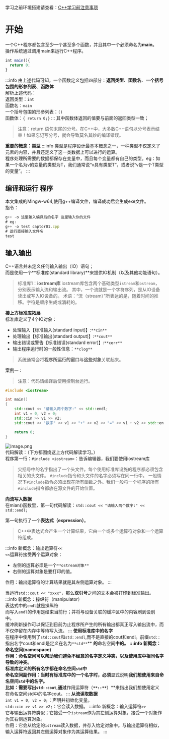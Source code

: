 学习之前环境搭建请查看：[C++学习前注意事项](https://www.yuque.com/daidai-n9tou/iw3pax/xlg62lx2qhg43q9b?view=doc_embed)
<a name="hQx8C"></a>
# 开始
一个C++程序都包含至少一个甚至多个函数，并且其中一个必须命名为**main**。<br />操作系统通过调用main来运行C++程序。
```typescript
int main(){
  return 0;
}
```
:::info
由上述代码可知，一个函数定义包括四部分：**返回类型**、**函数名**、**一个括号包围的形参列表**、**函数体**<br />解析上述代码：<br />返回类型：`int`<br />函数名：`main`<br />一个括号包围的形参列表：`()`<br />函数体：`{ return 0;}`
:::
其中函数体返回的值要与前面的返回类型一致；
> 注意：return 语句末尾的分号。在C++中，大多数C++语句以分号表示结束！如果忘记写分号，就会导致莫名其妙的编译错误。

**重要的概念：类型**
:::info
类型是程序设计最基本概念之一，一种类型不仅定义了元素的内容，并且还定义了这一类数据上可以进行的运算。<br />程序处理所需要的数据都保存在变量中，而且每个变量都有自己的类型。eg：如果一个名为v的变量的类型为T，我们通常说“v具有类型T”，或者说“v是一个T类型的变量”。
:::
<a name="yVQ0q"></a>
## 编译和运行 程序
本文集成的Mingw-w64,使用g++编译文件，编译成功后会生成exe文件。<br />指令：
```typescript
g++ -o 这里输入编译后的名字 这里输入你的文件
# eg:
g++ -o test captor01.cpp
# 运行直接输入文件名
test
```
<a name="sILV2"></a>
## 输入输出
C++语言并未定义任何输入输出（IO）语句；<br />而是使用一个**标准库(standard library)**来提供IO机制（以及其他功能语句）。
> 标准库1：**iostream库**
> iostream库包含两个基础类型`istream`和`ostream`，分别表示输入流和输出流。
> 其中，一个流就是一个字符序列，是从IO设备读出或写入IO设备的。
> 术语：“流（stream）”所表达的是，随着时间的推移。字符是顺序生成或消耗的。

**接上方标准库拓展**<br />标准库定义了4个IO对象：

- 处理输入【标准输入(standard input)】:`**cin**`
- 处理输出【标准输出(standard output)】:`**cout**`
- 输出错误或警告【标准错误(standard error)】:`**cerr**`
- 输出程序运行时的一般性信息：`**clog**`
> 系统通常会将**程序所运行的窗口**与**这些对象**关联起来。

案例一：
> 注意：代码请编译后使用控制台运行。

```cpp
#include <iostream>

int main()
{
    std::cout << "请输入两个数字:" << std::endl;
    int v1 = 0, v2 = 0;
    std::cin >> v1 >> v2;
    std::cout << "数字" << v1 << "+" << v2 << "=" << v1 + v2 << std::endl;

    return 0;
}
```
![image.png](https://cdn.nlark.com/yuque/0/2023/png/27064455/1679157093323-419a92ec-92aa-4cec-b7fb-394e4bdd675b.png#averageHue=%231a1a1a&clientId=u847f3783-c759-4&from=paste&height=511&id=u1b74deb1&name=image.png&originHeight=639&originWidth=1094&originalType=binary&ratio=1.25&rotation=0&showTitle=false&size=29078&status=done&style=none&taskId=u32dd7bf9-b0c1-4849-b526-4f687f7a513&title=&width=875.2)<br />代码解读：（下方都围绕这上方代码解读学习。）<br />程序第一行：`#include <iostream>`：告诉编辑器，我们要使用iostream库
> 尖括号中的名字指出了一个头文件。每个使用标准库设施的程序都必须包含相关的头文件。
> `#include`指令和头文件的名字必须写在同一行中。
> 一般情况下`#include`指令必须出现在所有函数之外。我们一般将一个程序的所有`#include`指令都放在源文件的开始位置。

**向流写入数据**<br />在mian()函数里，第一句代码解读：`std::cout << "请输入两个数字:" << std::endl;`

第一句执行了一个**表达式（expression）**。
> C++中表达式会产生一个计算结果，它由一个或多个运算符对象和一个运算符组成。

:::info
新概念：输出运算符`<<`<br />`<<`运算符接受两个运算对象：

- 左侧的运算必须是一个`**ostream对象**`
- 右侧的运算对象是要打印的值。

作用：输出运算符的计算结果就是其左侧运算对象。
:::

当运行`std::cout << "xxxx"`，那么**双引号**之间的文本会被打印到标准输出。
:::info
新概念：操纵符（manipulator） <br />表达式中的`endl`就是操纵符<br />而写入`endl`的作用是结束当前行；并将与设备关联的缓冲区中的内容刷到设别中。<br />缓冲刷新操作可以保证到目前为止程序所产生的所有输出都真正写入输出流中，而不仅停留在内存中等待写入流。
:::
**使用标准库中的名字**<br />在程序中使用到了`std::cout`和`std::endl`,而不是直接的cout和endl。前缀`std::`指出名字cout和endl是定义在名为`**std**`** **的**命名空间**中的。
:::info
新概念：命名空间(namespace)<br />作用：命名空间可以帮助我们避免不经意的名字定义冲突，以及使用库中相同名字导致的冲突。<br />标准库定义的所有名字都在命名空间`std`中<br />命名空间副作用：当时有标准库中的一个名字时，必须**显式说明**我们想使用来自命名空间`std`中的名字。<br />比如：需要写出`std::cout`,通过**作用运算符（**`**::**`**）**来指出我们想使用定义在命名空间std中的名字cout。
:::
**从流读取数据**<br />`int v1 = 0, v2 = 0;`：声明并初始化变量。<br />`std::cin >> v1 >> v2;`：它会读入数据。
:::info
新概念：输入运算符`>>`<br />它与输出运算符类似；它接受一个`istream`作为其左侧运算对象，接受一个对象作为其右侧运算对象。<br />作用：它会从给定的`istream`读入数据，并存入给定对象中。与输出运算符相似，输入运算符返回其左侧运算对象作为其运算结果。
:::












